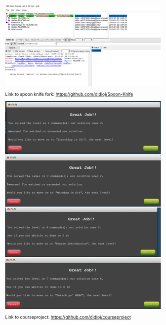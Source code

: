 ![gitkscreenshot](gitk.PNG)

Link to spoon knife fork: https://github.com/didioj/Spoon-Knife

![puzzle](puzzle1.PNG)
![puzzle](puzzle2.PNG)
![puzzle](puzzle3.PNG)
![puzzle](puzzle4.PNG)

Link to courseproject: https://github.com/didioj/courseproject
